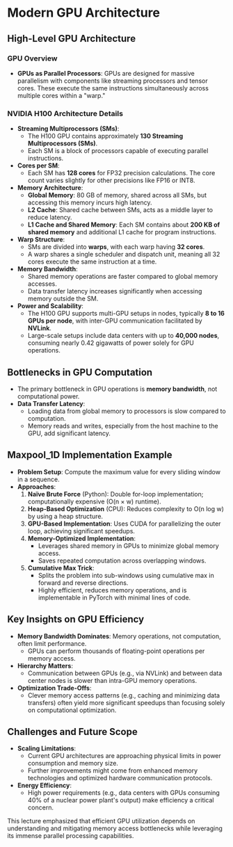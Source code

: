 
# Modern GPU Architecture

## High-Level GPU Architecture
### GPU Overview
- **GPUs as Parallel Processors**: GPUs are designed for massive parallelism with components like streaming processors and tensor cores. These execute the same instructions simultaneously across multiple cores within a "warp."

### NVIDIA H100 Architecture Details
- **Streaming Multiprocessors (SMs)**:
  - The H100 GPU contains approximately **130 Streaming Multiprocessors (SMs)**.
  - Each SM is a block of processors capable of executing parallel instructions.
- **Cores per SM**:
  - Each SM has **128 cores** for FP32 precision calculations. The core count varies slightly for other precisions like FP16 or INT8.
- **Memory Architecture**:
  - **Global Memory**: 80 GB of memory, shared across all SMs, but accessing this memory incurs high latency.
  - **L2 Cache**: Shared cache between SMs, acts as a middle layer to reduce latency.
  - **L1 Cache and Shared Memory**: Each SM contains about **200 KB of shared memory** and additional L1 cache for program instructions.
- **Warp Structure**:
  - SMs are divided into **warps**, with each warp having **32 cores**.
  - A warp shares a single scheduler and dispatch unit, meaning all 32 cores execute the same instruction at a time.
- **Memory Bandwidth**:
  - Shared memory operations are faster compared to global memory accesses.
  - Data transfer latency increases significantly when accessing memory outside the SM.
- **Power and Scalability**:
  - The H100 GPU supports multi-GPU setups in nodes, typically **8 to 16 GPUs per node**, with inter-GPU communication facilitated by **NVLink**.
  - Large-scale setups include data centers with up to **40,000 nodes**, consuming nearly 0.42 gigawatts of power solely for GPU operations.

## Bottlenecks in GPU Computation
- The primary bottleneck in GPU operations is **memory bandwidth**, not computational power.
- **Data Transfer Latency**:
  - Loading data from global memory to processors is slow compared to computation.
  - Memory reads and writes, especially from the host machine to the GPU, add significant latency.

## Maxpool_1D Implementation Example
- **Problem Setup**: Compute the maximum value for every sliding window in a sequence.
- **Approaches**:
  1. **Naïve Brute Force** (Python): Double for-loop implementation; computationally expensive (O(n × w) runtime).
  2. **Heap-Based Optimization** (CPU): Reduces complexity to O(n log w) by using a heap structure.
  3. **GPU-Based Implementation**: Uses CUDA for parallelizing the outer loop, achieving significant speedups.
  4. **Memory-Optimized Implementation**:
     - Leverages shared memory in GPUs to minimize global memory access.
     - Saves repeated computation across overlapping windows.
  5. **Cumulative Max Trick**:
     - Splits the problem into sub-windows using cumulative max in forward and reverse directions.
     - Highly efficient, reduces memory operations, and is implementable in PyTorch with minimal lines of code.

## Key Insights on GPU Efficiency
- **Memory Bandwidth Dominates**: Memory operations, not computation, often limit performance.
  - GPUs can perform thousands of floating-point operations per memory access.
- **Hierarchy Matters**:
  - Communication between GPUs (e.g., via NVLink) and between data center nodes is slower than intra-GPU memory operations.
- **Optimization Trade-Offs**:
  - Clever memory access patterns (e.g., caching and minimizing data transfers) often yield more significant speedups than focusing solely on computational optimization.

## Challenges and Future Scope
- **Scaling Limitations**:
  - Current GPU architectures are approaching physical limits in power consumption and memory size.
  - Further improvements might come from enhanced memory technologies and optimized hardware communication protocols.
- **Energy Efficiency**:
  - High power requirements (e.g., data centers with GPUs consuming 40% of a nuclear power plant's output) make efficiency a critical concern.

This lecture emphasized that efficient GPU utilization depends on understanding and mitigating memory access bottlenecks while leveraging its immense parallel processing capabilities.
